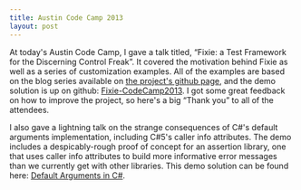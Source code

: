 ```yaml
---
title: Austin Code Camp 2013
layout: post
---
```

At today's Austin Code Camp, I gave a talk titled, &#8220;Fixie: a Test Framework for the Discerning Control Freak&#8221;. It covered the motivation behind Fixie as well as a series of customization examples. All of the examples are based on the blog series available on [the project's github page](https://fixie.github.io/), and the demo solution is up on github: [Fixie-CodeCamp2013](https://github.com/plioi/presentations/tree/master/Fixie-CodeCamp2013). I got some great feedback on how to improve the project, so here's a big &#8220;Thank you&#8221; to all of the attendees.

I also gave a lightning talk on the strange consequences of C#'s default arguments implementation, including C#5's caller info attributes. The demo includes a despicably-rough proof of concept for an assertion library, one that uses caller info attributes to build more informative error messages than we currently get with other libraries. This demo solution can be found here: [Default Arguments in C#](https://github.com/plioi/presentations/tree/master/DefaultArgumentsInCSharp).